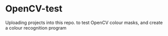 # OpenCV-test
Uploading projects into this repo. to test OpenCV colour masks, and create a colour recognition program
